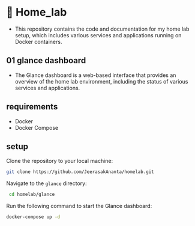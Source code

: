 # 🧪 Home_lab
- This repository contains the code and documentation for my home lab setup, which includes various services and applications running on Docker containers. 

## 01 glance dashboard 
- The Glance dashboard is a web-based interface that provides an overview of the home lab environment, including the status of various services and applications. 
    

## requirements 
- Docker 
- Docker Compose 

## setup

Clone the repository to your local machine:
   ```bash
   git clone https://github.com/JeerasakAnanta/homelab.git 
   ```

Navigate to the `glance` directory:
   ```bash
    cd homelab/glance
``` 

Run the following command to start the Glance dashboard:
   
   ```bash
   docker-compose up -d
   ```